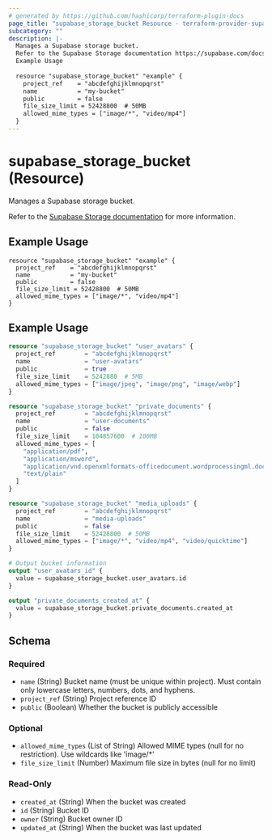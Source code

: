 ```yaml
---
# generated by https://github.com/hashicorp/terraform-plugin-docs
page_title: "supabase_storage_bucket Resource - terraform-provider-supabase"
subcategory: ""
description: |-
  Manages a Supabase storage bucket.
  Refer to the Supabase Storage documentation https://supabase.com/docs/guides/storage for more information.
  Example Usage
  
  resource "supabase_storage_bucket" "example" {
    project_ref    = "abcdefghijklmnopqrst"
    name           = "my-bucket"
    public         = false
    file_size_limit = 52428800  # 50MB
    allowed_mime_types = ["image/*", "video/mp4"]
  }
---
```


# supabase_storage_bucket (Resource)

Manages a Supabase storage bucket.

Refer to the [Supabase Storage documentation](https://supabase.com/docs/guides/storage) for more information.

## Example Usage

~~~hcl
resource "supabase_storage_bucket" "example" {
  project_ref    = "abcdefghijklmnopqrst"
  name           = "my-bucket"
  public         = false
  file_size_limit = 52428800  # 50MB
  allowed_mime_types = ["image/*", "video/mp4"]
}
~~~

## Example Usage

```terraform
resource "supabase_storage_bucket" "user_avatars" {
  project_ref        = "abcdefghijklmnopqrst"
  name               = "user-avatars"
  public             = true
  file_size_limit    = 5242880  # 5MB
  allowed_mime_types = ["image/jpeg", "image/png", "image/webp"]
}

resource "supabase_storage_bucket" "private_documents" {
  project_ref        = "abcdefghijklmnopqrst"
  name               = "user-documents"
  public             = false
  file_size_limit    = 104857600  # 100MB
  allowed_mime_types = [
    "application/pdf",
    "application/msword",
    "application/vnd.openxmlformats-officedocument.wordprocessingml.document",
    "text/plain"
  ]
}

resource "supabase_storage_bucket" "media_uploads" {
  project_ref        = "abcdefghijklmnopqrst"
  name               = "media-uploads"
  public             = false
  file_size_limit    = 52428800  # 50MB
  allowed_mime_types = ["image/*", "video/mp4", "video/quicktime"]
}

# Output bucket information
output "user_avatars_id" {
  value = supabase_storage_bucket.user_avatars.id
}

output "private_documents_created_at" {
  value = supabase_storage_bucket.private_documents.created_at
}
```

<!-- schema generated by tfplugindocs -->
## Schema

### Required

- `name` (String) Bucket name (must be unique within project). Must contain only lowercase letters, numbers, dots, and hyphens.
- `project_ref` (String) Project reference ID
- `public` (Boolean) Whether the bucket is publicly accessible

### Optional

- `allowed_mime_types` (List of String) Allowed MIME types (null for no restriction). Use wildcards like 'image/*'
- `file_size_limit` (Number) Maximum file size in bytes (null for no limit)

### Read-Only

- `created_at` (String) When the bucket was created
- `id` (String) Bucket ID
- `owner` (String) Bucket owner ID
- `updated_at` (String) When the bucket was last updated
